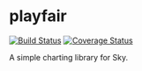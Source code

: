 # playfair
[![Build Status](https://travis-ci.org/flutter/playfair.svg?branch=master)](https://travis-ci.org/flutter/playfair)
[![Coverage Status](https://coveralls.io/repos/domokit/playfair/badge.svg?branch=master)](https://coveralls.io/r/domokit/playfair?branch=master)

A simple charting library for Sky.
